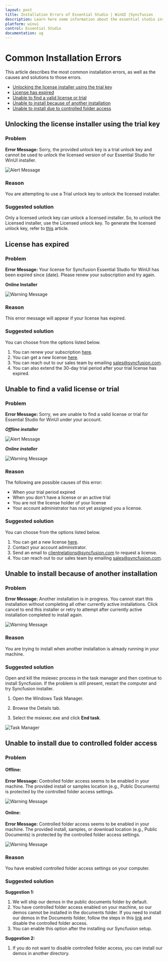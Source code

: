```yaml
---
layout: post
title: Installation Errors of Essential Studio | WinUI |Syncfusion
description: Learn here some information about the essential studio installation errors and steps for resolving it.
platform: winui
control: Essential Studio
documentation: ug
---
```


# Common Installation Errors

This article describes the most common installation errors, as well as the causes and solutions to those errors.

* [Unlocking the license installer using the trial key](https://help.syncfusion.com/winui/installation/installation-errors#unlocking-the-license-installer-using-the-trial-key)
* [License has expired](https://help.syncfusion.com/winui/installation/installation-errors#license-has-expired)
* [Unable to find a valid license or trial](https://help.syncfusion.com/winui/installation/installation-errors#unable-to-find-a-valid-license-or-trial)
* [Unable to install because of another installation](https://help.syncfusion.com/winui/installation/installation-errors#unable-to-install-because-of-another-installation)
* [Unable to install due to controlled folder access](https://help.syncfusion.com/winui/installation/installation-errors#unable-to-install-due-to-controlled-folder-access)

## Unlocking the license installer using the trial key

### Problem

**Error Message:** Sorry, the provided unlock key is a trial unlock key and cannot be used to unlock the licensed version of our Essential Studio for WinUI installer.

![Alert Message](Errors/Installation_Errors_img1.png)

### Reason

You are attempting to use a Trial unlock key to unlock the licensed installer.

### Suggested solution

Only a licensed unlock key can unlock a licensed installer. So, to unlock the Licensed installer, use the Licensed unlock key. To generate the licensed unlock key, refer to [this](http://syncfusion.com/kb/2326) article.


## License has expired

### Problem

**Error Message:** Your license for Syncfusion Essential Studio for WinUI has been expired since {date}. Please renew your subscription and try again.

**Online Installer**

![Warning Message](Errors/Installation_Errors_img2.png)

### Reason

This error message will appear if your license has expired.

### Suggested solution

You can choose from the options listed below. 

1. You can renew your subscription [here](https://www.syncfusion.com/account/my-renewals). 
2. You can get a new license [here](https://www.syncfusion.com/sales/products). 
3. You can reach out to our sales team by emailing <sales@syncfusion.com>. 
4. You can also extend the 30-day trial period after your trial license has expired.

## Unable to find a valid license or trial

### Problem

**Error Message:** Sorry, we are unable to find a valid license or trial for Essential Studio for WinUI under your account.

<em>**Offline installer**</em>

![Alert Message](Errors/Installation_Errors_img3.png)

<em>**Online installer**</em>

![Warning Message](Errors/Installation_Errors_img6.png)

### Reason

The following are possible causes of this error:

* When your trial period expired
* When you don't have a license or an active trial
* You are not the license holder of your license 
* Your account administrator has not yet assigned you a license.

### Suggested solution

You can choose from the options listed below. 

1. You can get a new license [here](https://www.syncfusion.com/sales/products). 
2. Contact your account administrator. 
3. Send an email to  <clientrelations@syncfusion.com> to request a license. 
4. You can reach out to our sales team by emailing  <sales@syncfusion.com>.

## Unable to install because of another installation

### Problem

**Error Message:** Another installation is in progress. You cannot start this installation without completing all other currently active installations. Click cancel to end this installer or retry to attempt after currently active installation completed to install again.

![Warning Message](Errors/Installation_Errors_img4.png)

### Reason

You are trying to install when another installation is already running in your machine.

### Suggested solution

Open and kill the msiexec process in the task manager and then continue to install Syncfusion. If the problem is still present, restart the computer and try Syncfusion installer. 

1. Open the Windows Task Manager.

2. Browse the Details tab.

3. Select the msiexec.exe and click **End task**.

![Task Manager](Errors/Installation_Errors_img5.png)

## Unable to install due to controlled folder access

### Problem

#### Offline:

**Error Message:** Controlled folder access seems to be enabled in your machine. The provided install or samples location (e.g., Public Documents) is protected by the controlled folder access settings.

![Warning Message](Errors/Installation_Errors_img7.png)

#### Online:

**Error Message:** Controlled folder access seems to be enabled in your machine. The provided install, samples, or download location (e.g., Public Documents) is protected by the controlled folder access settings.

![Warning Message](Errors/Installation_Errors_img8.png)

### Reason

You have enabled controlled folder access settings on your computer.

### Suggested solution

**Suggestion 1:**

1.	We will ship our demos in the public documents folder by default. 
2.	You have controlled folder access enabled on your machine, so our demos cannot be installed in the documents folder. If you need to install our demos in the Documents folder, follow the steps in this [link](https://support.microsoft.com/en-us/windows/allow-an-app-to-access-controlled-folders-b5b6627a-b008-2ca2-7931-7e51e912b034) and disable the controlled folder access.
3.	You can enable this option after the installing our Syncfusion setup.

**Suggestion 2:**

1.	If you do not want to disable controlled folder access, you can install our demos in another directory.

